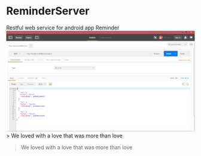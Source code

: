 # ReminderServer
Restful web service for android app Reminder
![get_all.png](/images/get_all.png)> We loved with a love that was more than love

> We loved with a love that was more than love


